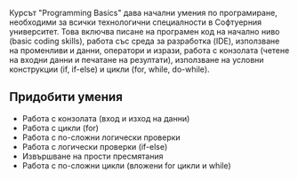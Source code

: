 Курсът "Programming Basics" дава начални умения по програмиране, необходими за всички технологични специалности в Софтуерния университет. 
Това включва писане на програмен код на начално ниво (basic coding skills), работа със среда за разработка (IDE), 
използване на променливи и данни, оператори и изрази, работа с конзолата (четене на входни данни и печатане на резултати), 
използване на условни конструкции (if, if-else) и цикли (for, while, do-while).

## Придобити умения 
- Работа с конзолата (вход и изход на данни)
- Работа с цикли (for)
- Работа с по-сложни логически проверки
- Работа с логически проверки (if-else)
- Извършване на прости пресмятания
- Работа с по-сложни цикли (вложени for цикли и while)
